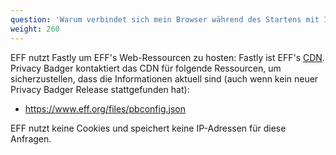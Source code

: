 ```yaml
---
question: 'Warum verbindet sich mein Browser während des Startens mit IP-Adressen von fastly.com, nachdem ich Privacy Badger installiert habe?'
weight: 260
---
```


EFF nutzt Fastly um EFF's Web-Ressourcen zu hosten: Fastly ist EFF's [CDN](https://de.wikipedia.org/wiki/Content_Delivery_Network). Privacy Badger kontaktiert das CDN für folgende Ressourcen, um sicherzustellen, dass die Informationen aktuell sind (auch wenn kein neuer Privacy Badger Release stattgefunden hat):

* https://www.eff.org/files/pbconfig.json

EFF nutzt keine Cookies und speichert keine IP-Adressen für diese Anfragen.
